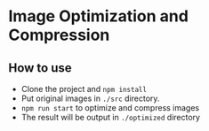 # Image Optimization and Compression

## How to use

- Clone the project and `npm install`
- Put original images in `./src` directory.
- `npm run start` to optimize and compress images
- The result will be output in `./optimized` directory
